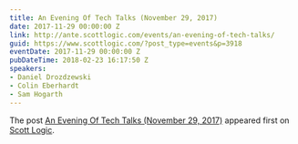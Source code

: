 ```yaml
---
title: An Evening Of Tech Talks (November 29, 2017)
date: 2017-11-29 00:00:00 Z
link: http://ante.scottlogic.com/events/an-evening-of-tech-talks/
guid: https://www.scottlogic.com/?post_type=events&p=3918
eventDate: 2017-11-29 00:00:00 Z
pubDateTime: 2018-02-23 16:17:50 Z
speakers:
- Daniel Drozdzewski
- Colin Eberhardt
- Sam Hogarth
---
```


<p>The post <a rel="nofollow" href="http://ante.scottlogic.com/events/an-evening-of-tech-talks/">An Evening Of Tech Talks (November 29, 2017)</a> appeared first on <a rel="nofollow" href="http://ante.scottlogic.com">Scott Logic</a>.</p>